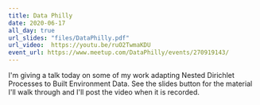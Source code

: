 ```yaml
---
title: Data Philly 
date: 2020-06-17
all_day: true 
url_slides: "files/DataPhilly.pdf"
url_video:  https://youtu.be/ruO2TwmaKDU
event_url: https://www.meetup.com/DataPhilly/events/270919143/
---
```


I'm giving a talk today on some of my work adapting Nested Dirichlet Processes to Built Environment Data. See the slides button for the material I'll walk through and I'll post the video when it is recorded.

